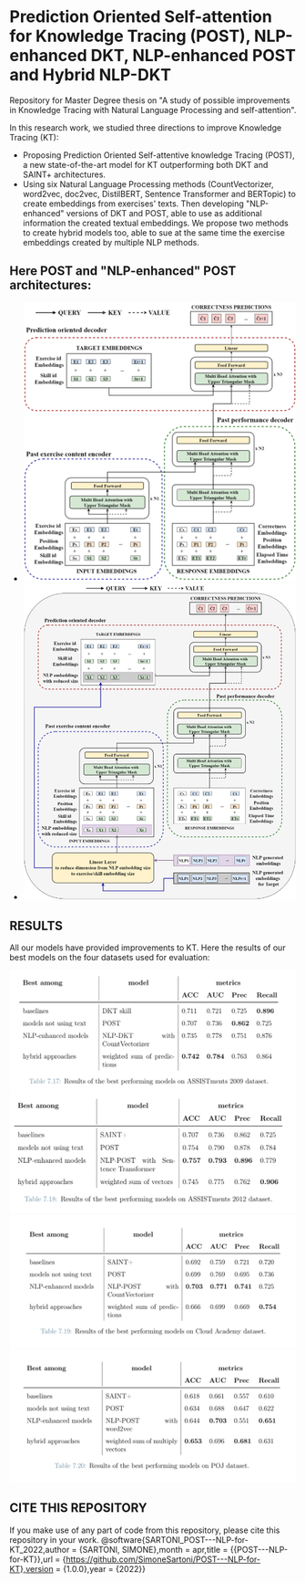 # Prediction Oriented Self-attention for Knowledge Tracing (POST), NLP-enhanced DKT, NLP-enhanced POST and Hybrid NLP-DKT
Repository for Master Degree thesis on "A study of possible improvements in Knowledge Tracing with Natural Language Processing and self-attention".

In this research work, we studied three directions to improve Knowledge Tracing (KT):
- Proposing Prediction Oriented Self-attentive knowledge Tracing (POST), a new state-of-the-art model for KT outperforming both DKT and SAINT+ architectures.
- Using six Natural Language Processing methods (CountVectorizer, word2vec, doc2vec, DistilBERT, Sentence Transformer and BERTopic) to create embeddings from exercises' texts. Then developing "NLP-enhanced" versions of DKT and POST, able to use as additional information the created textual embeddings. We propose two methods to create hybrid models too, able to sue at the same time the exercise embeddings created by multiple NLP methods.


## Here POST and "NLP-enhanced" POST architectures:


- ![POST architecture](https://github.com/SimoneSartoni/POST---NLP-for-KT/blob/main/Knowledge_Tracing/analysis_and_results/images/proposed%20models/post.png)
- ![NLP-POST architecture](https://github.com/SimoneSartoni/POST---NLP-for-KT/blob/main/Knowledge_Tracing/analysis_and_results/images/proposed%20models/nlp_post.png)


## RESULTS
All our models have provided improvements to KT. Here the results of our best models on the four datasets used for evaluation:


![Results of our models on ASSISTments 2009 dataset](https://github.com/SimoneSartoni/POST---NLP-for-KT/blob/main/Knowledge_Tracing/analysis_and_results/images/results/2009_best_models.png)
![Results of our models on ASSISTments 2012 dataset](https://github.com/SimoneSartoni/POST---NLP-for-KT/blob/main/Knowledge_Tracing/analysis_and_results/images/results/2012_best_models.png)
![Results of our models on Cloud Academy dataset](https://github.com/SimoneSartoni/POST---NLP-for-KT/blob/main/Knowledge_Tracing/analysis_and_results/images/results/Cloud_Academy_best_models.png)
![Results of our models on Peking Online Judge dataset](https://github.com/SimoneSartoni/POST---NLP-for-KT/blob/main/Knowledge_Tracing/analysis_and_results/images/results/Peking_Online_Judge_best_models.png)

## CITE THIS REPOSITORY
If you make use of any part of code from this repository, please cite this repository in your work.
@software{SARTONI_POST---NLP-for-KT_2022,author = {SARTONI, SIMONE},month = apr,title = {{POST---NLP-for-KT}},url = {https://github.com/SimoneSartoni/POST---NLP-for-KT},version = {1.0.0},year = {2022}}
